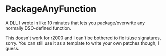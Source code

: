 # PackageAnyFunction
A DLL I wrote in like 10 minutes that lets you package/overwrite any normally DSO-defined function.

This doesn't work for r2000 and I can't be bothered to fix it/use signatures, sorry.  You can still use it as a template to write your own patches though, I guess.
